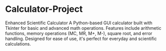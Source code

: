 # Calculator-Project
Enhanced Scientific Calculator A Python-based GUI calculator built with Tkinter for basic and advanced math operations. Features include arithmetic functions, memory operations (MC, MR, M+, M-), square root, and error handling. Designed for ease of use, it's perfect for everyday and scientific calculations.
